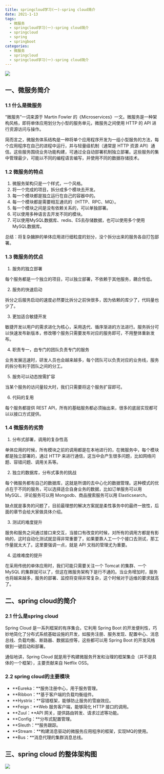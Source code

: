 ```yaml
---
title: springcloud学习(一)-spring cloud简介
date: 2021-1-13
tags:
  - 微服务
  - springcloud学习(一)-spring cloud简介
  - springcloud
  - spring
  - springboot
categories:
  - 微服务
  - springcloud
  - springcloud学习(一)-spring cloud简介
---
```


![](http://qiniu.zhouhongyin.top/2022/06/14/1655221729-spring-cloud.png)

<!--more-->

## 一、微服务简介

### 1.1 什么是微服务

“微服务”一词来源于 Martin Fowler 的《Microservices》一文。微服务是一种架构风格，即将单体应用划分为小型的服务单元，微服务之间使用 HTTP 的 API 进行资源访问与操作。

简而言之，微服务体系结构是一种将单个应用程序开发为一组小型服务的方法，每个应用程序在自己的进程中运行，并与轻量级机制（通常是 HTTP 资源 API）通信。这些服务围绕业务功能构建，可通过全自动部署机制独立部署。这些服务的集中管理最少，可能以不同的编程语言编写，并使用不同的数据存储技术。

### 1.2 微服务的特点

1. 微服务架构只是一个样式，一个风格。
2. 将一个完成的项目，拆分成多个模块去开发。
3. 每一个模块都是独立运行在自己的容器中的。
4. 每一个模块都是需要相互通讯的（HTTP、RPC、MQ）。
5. 每一个模块之间是没有依赖关系的，可以单独部署。
6. 可以使用多种语言去开发不同的模块。
7. 可以使用MySQL数据库、redis、ES去存储数据，也可以使用多个使用MySQL数据库。

总结：将复杂臃肿的单体应用进行细粒度的划分，没个拆分出来的服务各自打包部署。

### 1.3 微服务的优点

1. 服务的独立部署

每个服务都是一个独立的项目，可以独立部署，不依赖于其他服务，耦合性低。

2. 服务的快速启动

拆分之后服务启动的速度必然要比拆分之前快很多，因为依赖的库少了，代码量也少了。

3. 更加适合敏捷开发

敏捷开发以用户的需求进化为核心，采用迭代、循序渐进的方法进行。服务拆分可以快速发布新版本，修改哪个服务只需要发布对应的服务即可，不用整体重新发布。

4. 职责专一，由专门的团队负责专门的服务

业务发展迅速时，研发人员也会越来越多，每个团队可以负责对应的业务线，服务的拆分有利于团队之间的分工。

5. 服务可以动态按需扩容

当某个服务的访问量较大时，我们只需要将这个服务扩容即可。

6. 代码的复用

每个服务都提供 REST API，所有的基础服务都必须抽出来，很多的底层实现都可以以接口方式提供。

### 1.4 微服务的劣势

1. 分布式部署，调用的复杂性高

单体应用的时候，所有模块之前的调用都是在本地进行的，在微服务中，每个模块都是独立部署的，通过 HTTP 来进行通信，这当中会产生很多问题，比如网络问题、容错问题、调用关系等。

2. 独立的数据库，分布式事务的挑战

每个微服务都有自己的数据库，这就是所谓的去中心化的数据管理。这种模式的优点在于不同的服务，可以选择适合自身业务的数据，比如订单服务可以用 MySQL、评论服务可以用 Mongodb、商品搜索服务可以用 Elasticsearch。

缺点就是事务的问题了，目前最理想的解决方案就是柔性事务中的最终一致性，后面的章节会给大家做具体介绍。

3. 测试的难度提升

服务和服务之间通过接口来交互，当接口有改变的时候，对所有的调用方都是有影响的，这时自动化测试就显得非常重要了，如果要靠人工一个个接口去测试，那工作量就太大了。这里要强调一点，就是 API 文档的管理尤为重要。

4. 运维难度的提升

在采用传统的单体应用时，我们可能只需要关注一个 Tomcat 的集群、一个 MySQL 的集群就可以了，但这在微服务架构下是行不通的。当业务增加时，服务也将越来越多，服务的部署、监控将变得非常复杂，这个时候对于运维的要求就高了。

## 二、spring cloud的简介

### 2.1 什么是spring cloud

Spring Cloud 是一系列框架的有序集合。它利用 Spring Boot 的开发便利性，巧妙地简化了分布式系统基础设施的开发，如服务注册、服务发现、配置中心、消息总线、负载均衡、断路器、数据监控等，这些都可以用 Spring Boot 的开发风格做到一键启动和部署。

通俗地讲，Spring Cloud 就是用于构建微服务开发和治理的框架集合（并不是具体的一个框架），主要贡献来自 Netflix OSS。

### 2.2 spring cloud的主要模块

- **Eureka：**服务注册中心，用于服务管理。
- **Ribbon：**基于客户端的负载均衡组件。
- **Hystrix：**容错框架，能够防止服务的雪崩效应。
- **Feign：**Web 服务客户端，能够简化 HTTP 接口的调用。
- **Zuul：**API 网关，提供路由转发、请求过滤等功能。
- **Config：**分布式配置管理。
- **Sleuth：**服务跟踪。
- **Stream：**构建消息驱动的微服务应用程序的框架，实现MQ的使用。
- **Bus：**消息代理的集群消息总线。

## 三、spring cloud 的整体架构图

![](http://qiniu.zhouhongyin.top/2022/06/14/1655221735-image-20201113165759501.png)